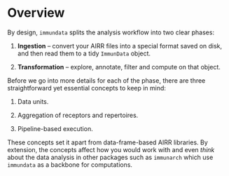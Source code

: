 # Overview

By design, `immundata` splits the analysis workflow into two clear phases:

1. **Ingestion** – convert your AIRR files into a special format saved on disk, and then read them to a tidy `ImmunData` object.

2. **Transformation**  – explore, annotate, filter and compute on that object.

Before we go into more details for each of the phase, there are three straightforward yet essential concepts to keep in mind:

1. Data units.

2. Aggregation of receptors and repertoires.

3. Pipeline-based execution.

These concepts set it apart from data-frame-based AIRR libraries. By extension, the concepts affect how you would work with and even *think* about the data analysis in other packages such as `immunarch` which use `immundata` as a backbone for computations.